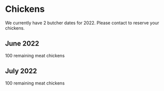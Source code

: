 # Chickens

We currently have 2 butcher dates for 2022. Please contact to reserve your chickens.

## June 2022

100 remaining meat chickens

## July 2022

100 remaining meat chickens